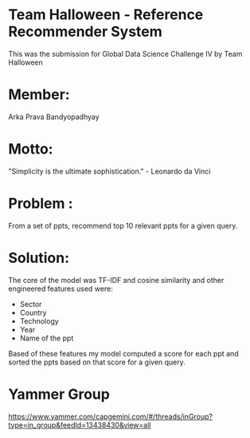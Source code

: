 <h1>Team Halloween - Reference Recommender System</h1>

This was the submission for Global Data Science Challenge IV by Team Halloween

<h1>Member:</h1>

Arka Prava Bandyopadhyay

<h1>Motto:</h1>

"Simplicity is the ultimate sophistication." - Leonardo da Vinci 

<h1>Problem : </h1>

From a set of ppts, recommend top 10 relevant ppts for a given query.

<h1>Solution:</h1>

The core of the model was TF-IDF and cosine similarity and other engineered features used were:
- Sector
- Country
- Technology
- Year
- Name of the ppt

Based of these features my model computed a score for each ppt and sorted the ppts based on that score for a given query.

<h1>Yammer Group</h1>

https://www.yammer.com/capgemini.com/#/threads/inGroup?type=in_group&feedId=13438430&view=all
